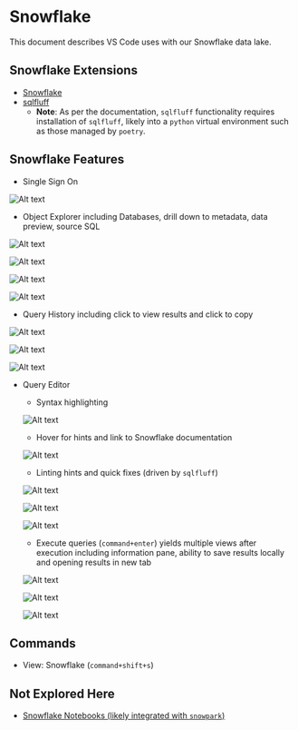 # Snowflake

This document describes VS Code uses with our Snowflake data lake.

## Snowflake Extensions

- [Snowflake](https://marketplace.visualstudio.com/items?itemName=snowflake.snowflake-vsc)
- [sqlfluff](https://marketplace.visualstudio.com/items?itemName=dorzey.vscode-sqlfluff)
  - **Note**: As per the documentation, `sqlfluff` functionality requires installation of `sqlfluff`, likely into a `python` virtual environment such as those managed by `poetry`.

## Snowflake Features

- Single Sign On
  
![Alt text](../pictures/snowflake/snowflake-sso.jpg)

- Object Explorer including Databases, drill down to metadata, data preview, source SQL

![Alt text](../pictures/snowflake/snowflake-object-explorer.jpg)

![Alt text](../pictures/snowflake/snowflake-object-explorer-metadata-drill-down.jpg)

![Alt text](../pictures/snowflake/snowflake-object-explorer-data-preview.jpg)

![Alt text](../pictures/snowflake/snowflake-object-explorer-source-sql.jpg)

- Query History including click to view results and click to copy

![Alt text](../pictures/snowflake/snowflake-query-history.jpg)

![Alt text](../pictures/snowflake/snowflake-query-history-view-old-results.jpg)

![Alt text](../pictures/snowflake/snowflake-query-history-copy-sql-to-clipboard.jpg)

- Query Editor
  - Syntax highlighting
  
  ![Alt text](../pictures/snowflake/snowflake-query-editor-syntax-highlighting.jpg)
  
  - Hover for hints and link to Snowflake documentation

  ![Alt text](../pictures/snowflake/snowflake-query-editor-hover-to-link-to-docs.jpg)

  - Linting hints and quick fixes (driven by `sqlfluff`)

  ![Alt text](../pictures/snowflake/snowflake-query-editor-linting-hints.jpg)

  ![Alt text](../pictures/snowflake/snowflake-query-editor-links-to-sqlfluff-rules.jpg)

  ![Alt text](../pictures/snowflake/snowflake-query-editor-quick-fix-suggestions.jpg)
  
  - Execute queries (`command+enter`) yields multiple views after execution including information pane, ability to save results locally and opening results in new tab

  ![Alt text](../pictures/snowflake/snowflake-query-editor-executed-results.jpg)

  ![Alt text](../pictures/snowflake/snowflake-query-editor-locally-saved-results.jpg)

  ![Alt text](../pictures/snowflake/snowflake-query-editor-view-results-in-own-tab-with-sort.jpg)

## Commands

- View: Snowflake (`command+shift+s`)

## Not Explored Here

- [Snowflake Notebooks (likely integrated with `snowpark`)](https://www.snowflake.com/blog/build-code-using-snowpark-notebook/)
